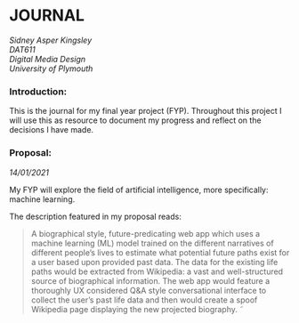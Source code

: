 # **JOURNAL**

_Sidney Asper Kingsley_  
_DAT611_  
_Digital Media Design_  
_University of Plymouth_

### Introduction:

This is the journal for my final year project (FYP).
Throughout this project I will use this as resource to document my progress and reflect on the decisions I have made.

### Proposal:

_14/01/2021_

My FYP will explore the field of artificial intelligence, more specifically: machine learning.

The description featured in my proposal reads:

> A biographical style, future-predicating web app which uses a machine learning (ML) model trained on the different narratives of different people’s lives to estimate what potential future paths exist for a user based upon provided past data. The data for the existing life paths would be extracted from Wikipedia: a vast and well-structured source of biographical information. The web app would feature a thoroughly UX considered Q&A style conversational interface to collect the user’s past life data and then would create a spoof Wikipedia page displaying the new projected biography.
> ˜
